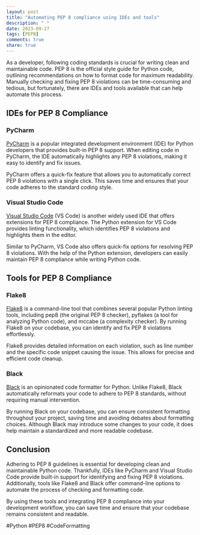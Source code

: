 ```yaml
---
layout: post
title: "Automating PEP 8 compliance using IDEs and tools"
description: " "
date: 2023-09-27
tags: [PEP8]
comments: true
share: true
---
```


As a developer, following coding standards is crucial for writing clean and maintainable code. PEP 8 is the official style guide for Python code, outlining recommendations on how to format code for maximum readability. Manually checking and fixing PEP 8 violations can be time-consuming and tedious, but fortunately, there are IDEs and tools available that can help automate this process.

## IDEs for PEP 8 Compliance

### PyCharm

[PyCharm](https://www.jetbrains.com/pycharm/) is a popular integrated development environment (IDE) for Python developers that provides built-in PEP 8 support. When editing code in PyCharm, the IDE automatically highlights any PEP 8 violations, making it easy to identify and fix issues.

PyCharm offers a quick-fix feature that allows you to automatically correct PEP 8 violations with a single click. This saves time and ensures that your code adheres to the standard coding style.

### Visual Studio Code

[Visual Studio Code](https://code.visualstudio.com/) (VS Code) is another widely used IDE that offers extensions for PEP 8 compliance. The Python extension for VS Code provides linting functionality, which identifies PEP 8 violations and highlights them in the editor.

Similar to PyCharm, VS Code also offers quick-fix options for resolving PEP 8 violations. With the help of the Python extension, developers can easily maintain PEP 8 compliance while writing Python code.

## Tools for PEP 8 Compliance

### Flake8

[Flake8](https://flake8.pycqa.org/) is a command-line tool that combines several popular Python linting tools, including pep8 (the original PEP 8 checker), pyflakes (a tool for analyzing Python code), and mccabe (a complexity checker). By running Flake8 on your codebase, you can identify and fix PEP 8 violations effortlessly.

Flake8 provides detailed information on each violation, such as line number and the specific code snippet causing the issue. This allows for precise and efficient code cleanup.

### Black

[Black](https://github.com/psf/black) is an opinionated code formatter for Python. Unlike Flake8, Black automatically reformats your code to adhere to PEP 8 standards, without requiring manual intervention.

By running Black on your codebase, you can ensure consistent formatting throughout your project, saving time and avoiding debates about formatting choices. Although Black may introduce some changes to your code, it does help maintain a standardized and more readable codebase.

## Conclusion

Adhering to PEP 8 guidelines is essential for developing clean and maintainable Python code. Thankfully, IDEs like PyCharm and Visual Studio Code provide built-in support for identifying and fixing PEP 8 violations. Additionally, tools like Flake8 and Black offer command-line options to automate the process of checking and formatting code.

By using these tools and integrating PEP 8 compliance into your development workflow, you can save time and ensure that your codebase remains consistent and readable.

#Python #PEP8 #CodeFormatting